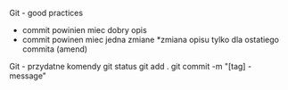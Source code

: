 Git - good practices

* commit powinien miec dobry opis
* commit powinen miec jedna zmiane
*zmiana opisu tylko dla ostatiego commita (amend)

Git - przydatne komendy
git status
git add .
git commit -m "[tag] - message"